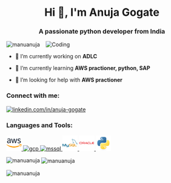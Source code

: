 <h1 align="center">Hi 👋, I'm Anuja Gogate</h1>
<h3 align="center">A passionate python developer from India</h3>
<img align="right" alt="Coding" width="400" src="https://miro.medium.com/v2/resize:fit:1400/0*yBvA5CnEX3Sd4aod.gif">

<p align="left"> <img src="https://komarev.com/ghpvc/?username=manuanuja&label=Profile%20views&color=0e75b6&style=flat" alt="manuanuja" /> </p>

- 🔭 I’m currently working on **ADLC**

- 🌱 I’m currently learning **AWS practioner, python, SAP**

- 🤝 I’m looking for help with **AWS practioner**

<h3 align="left">Connect with me:</h3>
<p align="left">
<a href="https://linkedin.com/in/linkedin.com/in/anuja-gogate" target="blank"><img align="center" src="https://raw.githubusercontent.com/rahuldkjain/github-profile-readme-generator/master/src/images/icons/Social/linked-in-alt.svg" alt="linkedin.com/in/anuja-gogate" height="30" width="40" /></a>
</p>

<h3 align="left">Languages and Tools:</h3>
<p align="left"> <a href="https://aws.amazon.com" target="_blank" rel="noreferrer"> <img src="https://raw.githubusercontent.com/devicons/devicon/master/icons/amazonwebservices/amazonwebservices-original-wordmark.svg" alt="aws" width="40" height="40"/> </a> <a href="https://cloud.google.com" target="_blank" rel="noreferrer"> <img src="https://www.vectorlogo.zone/logos/google_cloud/google_cloud-icon.svg" alt="gcp" width="40" height="40"/> </a> <a href="https://www.microsoft.com/en-us/sql-server" target="_blank" rel="noreferrer"> <img src="https://www.svgrepo.com/show/303229/microsoft-sql-server-logo.svg" alt="mssql" width="40" height="40"/> </a> <a href="https://www.mysql.com/" target="_blank" rel="noreferrer"> <img src="https://raw.githubusercontent.com/devicons/devicon/master/icons/mysql/mysql-original-wordmark.svg" alt="mysql" width="40" height="40"/> </a> <a href="https://www.oracle.com/" target="_blank" rel="noreferrer"> <img src="https://raw.githubusercontent.com/devicons/devicon/master/icons/oracle/oracle-original.svg" alt="oracle" width="40" height="40"/> </a> <a href="https://www.python.org" target="_blank" rel="noreferrer"> <img src="https://raw.githubusercontent.com/devicons/devicon/master/icons/python/python-original.svg" alt="python" width="40" height="40"/> </a> </p>

<p><img align="left" src="https://github-readme-stats.vercel.app/api/top-langs?username=manuanuja&show_icons=true&locale=en&layout=compact" alt="manuanuja" /></p>

<p>&nbsp;<img align="center" src="https://github-readme-stats.vercel.app/api?username=manuanuja&show_icons=true&locale=en" alt="manuanuja" /></p>

<p><img align="center" src="https://github-readme-streak-stats.herokuapp.com/?user=manuanuja&" alt="manuanuja" /></p>
